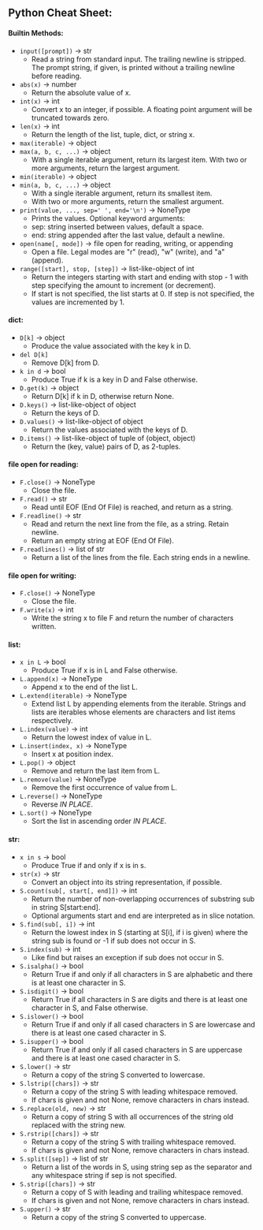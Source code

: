## Python Cheat Sheet:
#### Builtin Methods:
- `input([prompt])` -> str
    - Read a string from standard input. The trailing newline is stripped. The prompt string, if given, is printed without a trailing newline before reading.
- `abs(x)` -> number
    - Return the absolute value of x.
- `int(x)` -> int
    - Convert x to an integer, if possible. A floating point argument will be truncated towards zero.
- `len(x)` -> int
    - Return the length of the list, tuple, dict, or string x.
- `max(iterable)` -> object
- `max(a, b, c, ...)` -> object
    - With a single iterable argument, return its largest item. With two or more arguments, return the largest argument.
- `min(iterable)` -> object
- `min(a, b, c, ...)` -> object
    - With a single iterable argument, return its smallest item.
    - With two or more arguments, return the smallest argument.
- `print(value, ..., sep=' ', end='\n')` -> NoneType
    - Prints the values. Optional keyword arguments:
    - sep: string inserted between values, default a space.
    - end: string appended after the last value, default a newline.
- `open(name[, mode])` -> file open for reading, writing, or appending
    - Open a file. Legal modes are "r" (read), "w" (write), and "a" (append).
- `range([start], stop, [step])` -> list-like-object of int
    - Return the integers starting with start and ending with stop - 1 with step specifying the amount to increment (or decrement).
    - If start is not specified, the list starts at 0. If step is not specified, the values are incremented by 1.
    
#### dict:

- `D[k]` -> object
    - Produce the value associated with the key k in D.
- `del D[k]`
    - Remove D[k] from D.
- `k in d` -> bool
    - Produce True if k is a key in D and False otherwise.
- `D.get(k)` -> object
    - Return D[k] if k in D, otherwise return None.
- `D.keys()` -> list-like-object of object
    - Return the keys of D.
- `D.values()` -> list-like-object of object
    - Return the values associated with the keys of D.
- `D.items()` -> list-like-object of tuple of (object, object)
    - Return the (key, value) pairs of D, as 2-tuples.
    
#### file open for reading:

- `F.close()` -> NoneType
    - Close the file.
- `F.read()` -> str
    - Read until EOF (End Of File) is reached, and return as a string.
- `F.readline()` -> str
    - Read and return the next line from the file, as a string. Retain newline.
    - Return an empty string at EOF (End Of File).
- `F.readlines()` -> list of str
    - Return a list of the lines from the file. Each string ends in a newline.

#### file open for writing:

- `F.close()` -> NoneType
    - Close the file.
- `F.write(x)` -> int
    - Write the string x to file F and return the number of characters written.
    
#### list:

- `x in L` -> bool
    - Produce True if x is in L and False otherwise.
- `L.append(x)` -> NoneType
    - Append x to the end of the list L.
- `L.extend(iterable)` -> NoneType
    - Extend list L by appending elements from the iterable. Strings and lists are iterables whose elements are characters and list items respectively.
- `L.index(value)` -> int
    - Return the lowest index of value in L.
- `L.insert(index, x)` -> NoneType
    - Insert x at position index.
- `L.pop()` -> object
    - Remove and return the last item from L.
- `L.remove(value)` -> NoneType
    - Remove the first occurrence of value from L.
- `L.reverse()` -> NoneType
    - Reverse *IN PLACE*.
- `L.sort()` -> NoneType
    - Sort the list in ascending order *IN PLACE*.
    
#### str:

- `x in s` -> bool
    - Produce True if and only if x is in s.
- `str(x)` -> str
    - Convert an object into its string representation, if possible.
- `S.count(sub[, start[, end]])` -> int
    - Return the number of non-overlapping occurrences of substring sub in string S[start:end]. 
    - Optional arguments start and end are interpreted as in slice notation.
- `S.find(sub[, i])` -> int
    - Return the lowest index in S (starting at S[i], if i is given) where the string sub is found or -1 if sub does not occur in S.
- `S.index(sub)` -> int
    - Like find but raises an exception if sub does not occur in S.
- `S.isalpha()` -> bool
    - Return True if and only if all characters in S are alphabetic and there is at least one character in S.
- `S.isdigit()` -> bool
    - Return True if all characters in S are digits and there is at least one character in S, and False otherwise.
- `S.islower()` -> bool
    - Return True if and only if all cased characters in S are lowercase and there is at least one cased character in S.
- `S.isupper()` -> bool
    - Return True if and only if all cased characters in S are uppercase and there is at least one cased character in S.
- `S.lower()` -> str
    - Return a copy of the string S converted to lowercase.
- `S.lstrip([chars])` -> str
    - Return a copy of the string S with leading whitespace removed.
    - If chars is given and not None, remove characters in chars instead.
- `S.replace(old, new)` -> str
    - Return a copy of string S with all occurrences of the string old replaced with the string new.
- `S.rstrip([chars])` -> str
    - Return a copy of the string S with trailing whitespace removed.
    - If chars is given and not None, remove characters in chars instead.
- `S.split([sep])` -> list of str
    - Return a list of the words in S, using string sep as the separator and any whitespace string if sep is not specified.
- `S.strip([chars])` -> str
    - Return a copy of S with leading and trailing whitespace removed.
    - If chars is given and not None, remove characters in chars instead.
- `S.upper()` -> str
    - Return a copy of the string S converted to uppercase.
